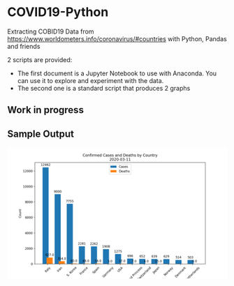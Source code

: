 # COVID19-Python
Extracting COBID19 Data from https://www.worldometers.info/coronavirus/#countries with Python, Pandas and friends

2 scripts are provided:
 - The first document is a Jupyter Notebook to use with Anaconda. You can use it to explore and experiment with the data.
 - The second one is a standard script that produces 2 graphs
 
 ## Work in progress
 
 ## Sample Output
![Stats from March 11](figures/COVID19-20200311.png)
